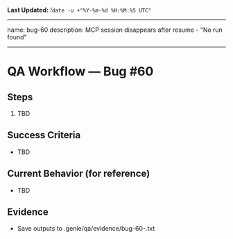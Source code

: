 **Last Updated:** !`date -u +"%Y-%m-%d %H:%M:%S UTC"`

---
name: bug-60
description: MCP session disappears after resume - "No run found"

---

# QA Workflow — Bug #60

## Steps
1. TBD

## Success Criteria
- TBD

## Current Behavior (for reference)
- TBD

## Evidence
- Save outputs to .genie/qa/evidence/bug-60-<timestamp>.txt
